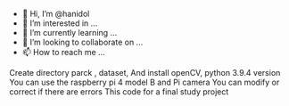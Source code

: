 - 👋 Hi, I’m @hanidol
- 👀 I’m interested in ...
- 🌱 I’m currently learning ...
- 💞️ I’m looking to collaborate on ...
- 📫 How to reach me ...

<!---
Repository with mainly educational level projects to show how to use GNU/Linux in control applications.

Real-time detction plate 
--->
Create  directory parck , dataset, And install openCV, python 3.9.4 version
You can use the raspberry pi 4 model B and Pi camera 
You can modify or correct if there are errors
This code for a final study project
